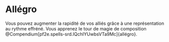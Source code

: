 # Allégro

Vous pouvez augmenter la rapidité de vos alliés grâce à une représentation au rythme effréné. Vous apprenez le tour de magie de composition @Compendium[pf2e.spells-srd.IQchIYUwbsVTa9Mc]{allégro}.